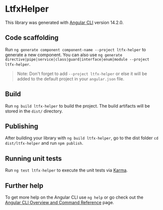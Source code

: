 # LtfxHelper

This library was generated with [Angular CLI](https://github.com/angular/angular-cli) version 14.2.0.

## Code scaffolding

Run `ng generate component component-name --project ltfx-helper` to generate a new component. You can also use `ng generate directive|pipe|service|class|guard|interface|enum|module --project ltfx-helper`.
> Note: Don't forget to add `--project ltfx-helper` or else it will be added to the default project in your `angular.json` file. 

## Build

Run `ng build ltfx-helper` to build the project. The build artifacts will be stored in the `dist/` directory.

## Publishing

After building your library with `ng build ltfx-helper`, go to the dist folder `cd dist/ltfx-helper` and run `npm publish`.

## Running unit tests

Run `ng test ltfx-helper` to execute the unit tests via [Karma](https://karma-runner.github.io).

## Further help

To get more help on the Angular CLI use `ng help` or go check out the [Angular CLI Overview and Command Reference](https://angular.io/cli) page.
